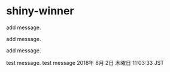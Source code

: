 # shiny-winner

add message.

add message.

add message.

test message.
test message 2018年  8月  2日 木曜日 11:03:33 JST
